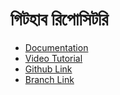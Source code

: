 # গিটহাব রিপোসিটরি

-   [Documentation](https://react.dev/learn/tutorial-tic-tac-toe)
-   [Video Tutorial](https://learnwithsumit.com/rnext/courses/rnext/project-tutorial-tic-tac-toe-game)
-   [Github Link](https://github.com/Learn-with-Sumit/rnext)
-   [Branch Link](https://github.com/Learn-with-Sumit/rnext/tree/1.13)
